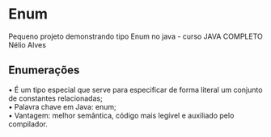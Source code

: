 # Enum
Pequeno projeto demonstrando tipo Enum no java - curso JAVA COMPLETO Nélio Alves
## Enumerações
• É um tipo especial que serve para especificar de forma literal um
conjunto de constantes relacionadas;\
• Palavra chave em Java: enum;\
• Vantagem: melhor semântica, código mais legível e auxiliado pelo
compilador.
